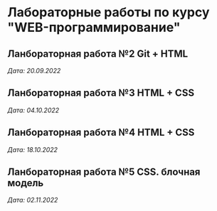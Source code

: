 # Лабораторные работы по курсу "WEB-программирование"

## Ланбораторная работа №2 Git + HTML

*Дата: 20.09.2022*

## Ланбораторная работа №3 HTML + CSS

*Дата: 04.10.2022*

## Ланбораторная работа №4 HTML + CSS

*Дата: 18.10.2022*

## Ланбораторная работа №5 CSS. блочная модель

*Дата: 02.11.2022*